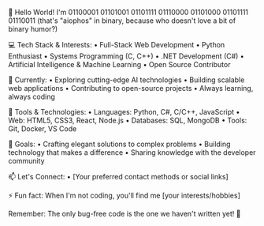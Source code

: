 👋 Hello World! I'm 01100001 01101001 01101111 01110000 01101000 01101111 01110011
   (that's "aiophos" in binary, because who doesn't love a bit of binary humor?)

💻 Tech Stack & Interests:
   • Full-Stack Web Development
   • Python Enthusiast
   • Systems Programming (C, C++)
   • .NET Development (C#)
   • Artificial Intelligence & Machine Learning
   • Open Source Contributor

🌱 Currently:
   • Exploring cutting-edge AI technologies
   • Building scalable web applications
   • Contributing to open-source projects
   • Always learning, always coding

🔧 Tools & Technologies:
   • Languages: Python, C#, C/C++, JavaScript
   • Web: HTML5, CSS3, React, Node.js
   • Databases: SQL, MongoDB
   • Tools: Git, Docker, VS Code

🎯 Goals:
   • Crafting elegant solutions to complex problems
   • Building technology that makes a difference
   • Sharing knowledge with the developer community

📫 Let's Connect:
   • [Your preferred contact methods or social links]

⚡ Fun fact: When I'm not coding, you'll find me [your interests/hobbies]

Remember: The only bug-free code is the one we haven't written yet! 🐛

<!---
AioPhos/AioPhos is a ✨ special ✨ repository because its `README.md` (this file) appears on your GitHub profile.
You can click the Preview link to take a look at your changes.
--->
